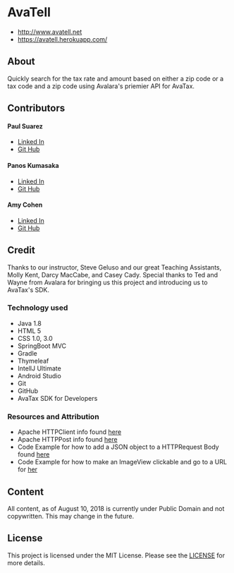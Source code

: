 # AvaTell
- http://www.avatell.net
- https://avatell.herokuapp.com/

## About
Quickly search for the tax rate and amount based on either a zip code or a tax code and a zip code using Avalara's priemier API for AvaTax.


## Contributors

#### Paul Suarez
* [Linked In](https://www.linkedin.com/in/paulsuarezsales/)
* [Git Hub](https://github.com/PaulSuarez1)

#### Panos Kumasaka
- [Linked In](https://www.linkedin.com/in/panos-kumasaka/)
- [Git Hub](https://github.com/spinaltaper)

#### Amy Cohen 
* [Linked In](https://www.linkedin.com/in/amyvcohen/)
* [Git Hub](https://github.com/AmyCohen)


## Credit
Thanks to our instructor, Steve Geluso and our great Teaching Assistants, Molly Kent, Darcy MacCabe, and Casey Cady. Special thanks to Ted and Wayne from Avalara for bringing us this project and introducing us to AvaTax's SDK.

### Technology used
  - Java 1.8
  - HTML 5
  - CSS 1.0, 3.0
  - SpringBoot MVC
  - Gradle
  - Thymeleaf
  - IntellJ Ultimate
  - Android Studio
  - Git
  - GitHub
  - AvaTax SDK for Developers  

### Resources and Attribution

- Apache HTTPClient info found [here](https://hc.apache.org/httpcomponents-client-ga/quickstart.html)
- Apache HTTPPost info found [here](https://hc.apache.org/httpcomponents-client-ga/quickstart.html)
- Code Example for how to add a JSON object to a HTTPRequest Body found [here](https://stackoverflow.com/questions/12059278/how-to-post-json-request-using-apache-httpclient)
- Code Example for how to make an ImageView clickable and go to a URL for [her](https://stackoverflow.com/questions/38979258/how-to-add-url-link-to-imagebutton-in-android)


## Content
All content, as of August 10, 2018 is currently under Public Domain and not copywritten. This may change in the future.

## License
This project is licensed under the MIT License. Please see the [LICENSE](LICENSE) for more details.
  
